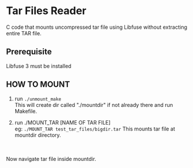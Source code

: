 # Tar Files Reader
 C code  that mounts uncompressed tar file using Libfuse without extracting entire TAR file.

## Prerequisite
Libfuse 3 must be installed 


## HOW TO MOUNT
1.  run `./unmount_make` <br/> 
    This will create dir called "./mountdir" if not already there and run  Makefile.

2.  run ./MOUNT_TAR [NAME OF TAR FILE]  <br/>
    eg: `./MOUNT_TAR test_tar_files/bigdir.tar`
    This mounts tar file at mountdir directory.


<br/><br/>
Now navigate tar file inside mountdir.
